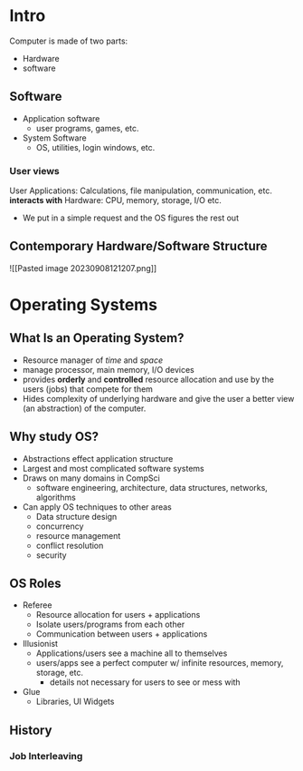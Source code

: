 # Intro
Computer is made of two parts:
- Hardware
- software
## Software
- Application software
	- user programs, games, etc.
- System Software
	- OS, utilities, login windows, etc.

### User views
User Applications: Calculations, file manipulation, communication, etc.
**interacts with**
Hardware: CPU, memory, storage, I/O etc.

- We put in a simple request and the OS figures the rest out

## Contemporary Hardware/Software Structure
![[Pasted image 20230908121207.png]]
# Operating Systems
## What Is an Operating System?
- Resource manager of *time* and *space*
- manage processor, main memory, I/O devices
- provides **orderly** and **controlled** resource allocation and use by the users (jobs) that compete for them
- Hides complexity of underlying hardware and give the user a better view (an abstraction) of the computer.
## Why study OS?
- Abstractions effect application structure
- Largest and most complicated software systems
- Draws on many domains in CompSci
	- software engineering, architecture, data structures, networks, algorithms
- Can apply OS techniques to other areas
	- Data structure design
	- concurrency
	- resource management
	- conflict resolution
	- security
## OS Roles
- Referee
	- Resource allocation for users + applications
	- Isolate users/programs from each other
	- Communication between users + applications
- Illusionist
	- Applications/users see a machine all to themselves
	- users/apps see a perfect computer w/ infinite resources, memory, storage, etc.
		- details not necessary for users to see or mess with
- Glue
	- Libraries, UI Widgets

## History
### Job Interleaving

